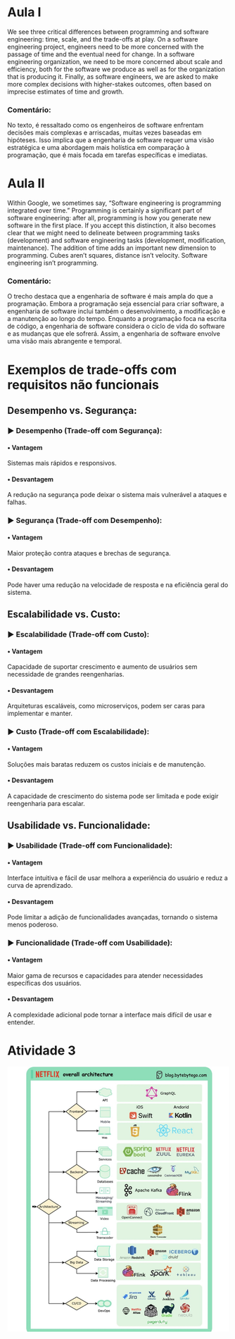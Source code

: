 # Aula I
  We see three critical differences between programming and software engineering: time, scale, and the trade-offs at play. On a software engineering project, engineers need to be more concerned with the passage of time and the eventual need for change. 
In a software engineering organization, we need to be more concerned about scale and efficiency, both for the software we produce as well as for the organization that is producing it. 
Finally, as software engineers, we are asked to make more complex decisions with higher-stakes outcomes, often based on imprecise estimates of time and growth.

### Comentário:
  No texto, é ressaltado como os engenheiros de software enfrentam decisões mais complexas e arriscadas, muitas vezes baseadas em hipóteses. Isso implica que a engenharia de software requer uma visão estratégica e uma abordagem mais holística em comparação à programação, que é mais focada em tarefas específicas e imediatas.

# Aula II
  Within Google, we sometimes say, “Software engineering is programming integrated over time.” Programming is certainly a significant part of software engineering: after all, programming is how you generate new software in the first place. If you accept this distinction, it also becomes clear that we might need to delineate between programming tasks (development) and software engineering tasks (development, modification, maintenance). The addition of time adds an important new dimension to programming. Cubes aren’t squares, distance isn’t velocity. Software engineering isn’t programming.

### Comentário:
  O trecho destaca que a engenharia de software é mais ampla do que a programação. Embora a programação seja essencial para criar software, a engenharia de software inclui também o desenvolvimento, a modificação e a manutenção ao longo do tempo. Enquanto a programação foca na escrita de código, a engenharia de software considera o ciclo de vida do software e as mudanças que ele sofrerá. Assim, a engenharia de software envolve uma visão mais abrangente e temporal.

# Exemplos de trade-offs com requisitos não funcionais

## Desempenho vs. Segurança:

### ► Desempenho (Trade-off com Segurança):

  #### • Vantagem
  Sistemas mais rápidos e responsivos.
  #### • Desvantagem
  A redução na segurança pode deixar o sistema mais vulnerável a ataques e falhas.

###  ► Segurança (Trade-off com Desempenho):

  #### • Vantagem
  Maior proteção contra ataques e brechas de segurança.
  #### • Desvantagem
  Pode haver uma redução na velocidade de resposta e na eficiência geral do sistema.

##

## Escalabilidade vs. Custo:

### ► Escalabilidade (Trade-off com Custo):

  #### • Vantagem
  Capacidade de suportar crescimento e aumento de usuários sem necessidade de grandes reengenharias.
  #### • Desvantagem
  Arquiteturas escaláveis, como microserviços, podem ser caras para implementar e manter.

### ► Custo (Trade-off com Escalabilidade):

  #### • Vantagem
  Soluções mais baratas reduzem os custos iniciais e de manutenção.
  #### • Desvantagem
  A capacidade de crescimento do sistema pode ser limitada e pode exigir reengenharia para escalar.

##

## Usabilidade vs. Funcionalidade:

### ► Usabilidade (Trade-off com Funcionalidade):

  #### • Vantagem
  Interface intuitiva e fácil de usar melhora a experiência do usuário e reduz a curva de aprendizado.
  #### • Desvantagem
  Pode limitar a adição de funcionalidades avançadas, tornando o sistema menos poderoso.

### ► Funcionalidade (Trade-off com Usabilidade):

  #### • Vantagem
  Maior gama de recursos e capacidades para atender necessidades específicas dos usuários.
  #### • Desvantagem
  A complexidade adicional pode tornar a interface mais difícil de usar e entender.

# Atividade 3
<img src="/assets/img/Netinha.jpg">
